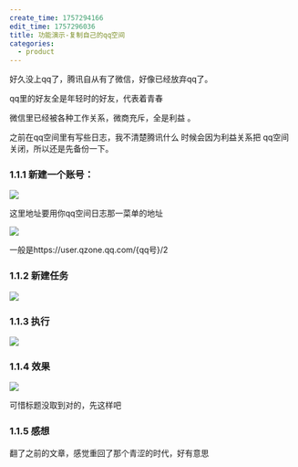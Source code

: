 ```yaml
---
create_time: 1757294166
edit_time: 1757296036
title: 功能演示-复制自己的qq空间
categories:
  - product
---
```



好久没上qq了，腾讯自从有了微信，好像已经放弃qq了。

qq里的好友全是年轻时的好友，代表着青春

微信里已经被各种工作关系，微商充斥，全是利益 。

之前在qq空间里有写些日志，我不清楚腾讯什么 时候会因为利益关系把 qq空间关闭，所以还是先备份一下。

### 1.1.1 新建一个账号：

<img src="/assets/DTA9bDWoDorx13xB2Uoc1uian7b.png" src-width="506" class="markdown-img m-auto" src-height="257" align="center"/>

这里地址要用你qq空间日志那一菜单的地址

<img src="/assets/T4DdbViF2oPRBFxmhNOctJRsny8.png" src-width="744" class="markdown-img m-auto" src-height="89" align="center"/>

一般是https://user.qzone.qq.com/{qq号}/2

### 1.1.2 新建任务

<img src="/assets/UOqMbf1pSonPoGxq1XEc1yiSnCg.png" src-width="560" class="markdown-img m-auto" src-height="647" align="center"/>

### 1.1.3 执行

<img src="/assets/RhFgbc29so3sH5xrrD6cvgHdnBc.png" src-width="1876" class="markdown-img m-auto" src-height="163" align="center"/>

### 1.1.4 效果

<img src="/assets/LBSkbvHuHoLVDhx2PYDcdiH7nWf.png" src-width="1560" class="markdown-img m-auto" src-height="440" align="center"/>

可惜标题没取到对的，先这样吧

### 1.1.5 感想

翻了之前的文章，感觉重回了那个青涩的时代，好有意思

